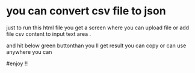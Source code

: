 # you can convert csv file to json 

 just to run this html file you get a screen where you can upload file or add file csv  content to input text area .

 and hit below green buttonthan you ll get result you can copy or can use anywhere you can 

 #enjoy !!

